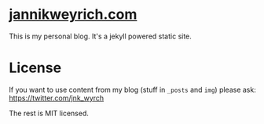 # [jannikweyrich.com](http://jannikweyrich.com)

This is my personal blog. It's a jekyll powered static site.


# License

If you want to use content from my blog (stuff in `_posts` and `img`) please ask: https://twitter.com/jnk_wyrch

The rest is MIT licensed.
